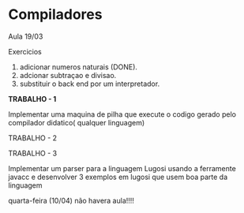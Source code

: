 # Compiladores

Aula 19/03

Exercicios  
1. adicionar numeros naturais (DONE).
2. adcionar subtraçao e divisao.
3. substituir o back end por um interpretador.

**TRABALHO - 1**

Implementar uma maquina de pilha que execute o codigo gerado pelo compilador didatico( qualquer linguagem)

TRABALHO - 2  




TRABALHO - 3  

Implementar um parser para a linguagem Lugosi usando a ferramente javacc e desenvolver 3 exemplos em lugosi que usem boa parte da linguagem  

  
quarta-feira (10/04) não havera aula!!!!
